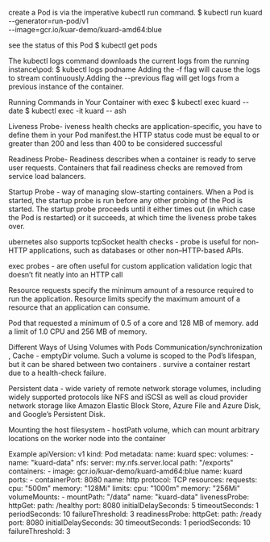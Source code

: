 create a Pod is via the imperative kubectl run command.
$ kubectl run kuard --generator=run-pod/v1 \
  --image=gcr.io/kuar-demo/kuard-amd64:blue

see the status of this Pod
$ kubectl get pods

The kubectl logs command downloads the current logs from the running instance\pod:
$ kubectl logs podname
Adding the -f flag will cause the logs to stream continuously.Adding the --previous flag will get logs from a previous instance of the container.

Running Commands in Your Container with exec
$ kubectl exec kuard -- date
$ kubectl exec -it kuard -- ash

Liveness Probe- iveness health checks are application-specific, you have to define them in your Pod manifest.the HTTP status code must be equal to or greater than 200 and less than 400 to be considered successful


Readiness Probe- Readiness describes when a container is ready to serve user requests. Containers that fail readiness checks are removed from service load balancers. 

Startup Probe - way of managing slow-starting containers. When a Pod is started, the startup probe is run before any other probing of the Pod is started. The startup probe proceeds until it either times out (in which case the Pod is restarted) or it succeeds, at which time the liveness probe takes over.

ubernetes also supports tcpSocket health checks - probe is useful for non-HTTP applications, such as databases or other non–HTTP-based APIs.

exec probes - are often useful for custom application validation logic that doesn’t fit neatly into an HTTP call

Resource requests specify the minimum amount of a resource required to run the application. Resource limits specify the maximum amount of a resource that an application can consume. 

Pod that requested a minimum of 0.5 of a core and 128 MB of memory.  add a limit of 1.0 CPU and 256 MB of memory.

Different Ways of Using Volumes with Pods
Communication/synchronization , Cache - emptyDir volume. Such a volume is scoped to the Pod’s lifespan, but it can be shared between two containers . survive a container restart due to a health-check failure.

Persistent data - wide variety of remote network storage volumes, including widely supported protocols like NFS and iSCSI as well as cloud provider network storage like Amazon Elastic Block Store, Azure File and Azure Disk, and Google’s Persistent Disk.

Mounting the host filesystem - hostPath volume, which can mount arbitrary locations on the worker node into the container

Example 
apiVersion: v1
kind: Pod
metadata:
  name: kuard
spec:
  volumes:
    - name: "kuard-data"
      nfs:
        server: my.nfs.server.local
        path: "/exports"
  containers:
    - image: gcr.io/kuar-demo/kuard-amd64:blue
      name: kuard
      ports:
        - containerPort: 8080
          name: http
          protocol: TCP
      resources:
        requests:
          cpu: "500m"
          memory: "128Mi"
        limits:
          cpu: "1000m"
          memory: "256Mi"
      volumeMounts:
        - mountPath: "/data"
          name: "kuard-data"
      livenessProbe:
        httpGet:
          path: /healthy
          port: 8080
        initialDelaySeconds: 5
        timeoutSeconds: 1
        periodSeconds: 10
        failureThreshold: 3
      readinessProbe:
        httpGet:
          path: /ready
          port: 8080
        initialDelaySeconds: 30
        timeoutSeconds: 1
        periodSeconds: 10
        failureThreshold: 3
